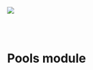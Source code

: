 [<img src="./internals/img/bloxstaking_header_image.png" >](https://www.bloxstaking.com/)

<br>
<br>

# Pools module
